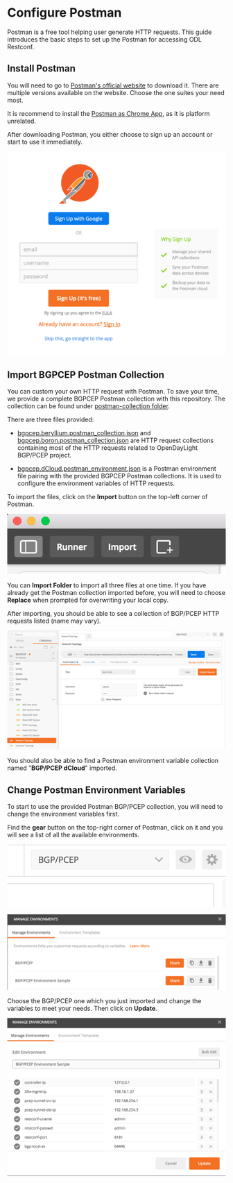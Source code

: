 # Configure Postman
Postman is a free tool helping user generate HTTP requests. This guide introduces the basic steps to set up the Postman for accessing ODL Restconf.

## Install Postman
You will need to go to [Postman's official website](https://www.getpostman.com) to download it.  There are multiple versions available on the website.  Choose the one suites your need most.

It is recommend to install the [Postman as Chrome App](https://chrome.google.com/webstore/detail/postman-rest-client/fhbjgbiflinjbdggehcddcbncdddomop), as it is platform unrelated.

After downloading Postman, you either choose to sign up an account or start to use it immediately.

![Sign up screen](./images/postman/signup.png)

## Import BGPCEP Postman Collection
You can custom your own HTTP request with Postman.  To save your time, we provide a complete BGPCEP Postman collection with this repository.  The collection can be found under [postman-collection folder](../../postman-collection).

There are three files provided:

 * [bgpcep.beryllium.postman_collection.json](../../postman-collection/bgpcep.beryllium.postman_collection.json) and [bgpcep.boron.postman_collection.json](../../postman-collection/bgpcep.boron.postman_collection.json) are HTTP request collections containing most of the HTTP requests related to OpenDayLight BGP/PCEP project.
 
 * [bgpcep.dCloud.postman_environment.json](../../postman-collection/bgpcep.dCloud.postman_environment.json) is a Postman environment file pairing with the provided BGPCEP Postman collections.  It is used to configure the environment variables of HTTP requests.

To import the files, click on the **Import** button on the top-left corner of Postman.

![Import button](./images/postman/import.png) 

You can **Import Folder** to import all three files at one time.  If you have already get the Postman collection imported before, you will need to choose **Replace** when prompted for overwriting your local copy.

After importing, you should be able to see a collection of BGP/PCEP HTTP requests listed (name may vary).

![After Import](./images/postman/after-import.png)

You should also be able to find a Postman environment variable collection named "**BGP/PCEP dCloud**" imported.

## Change Postman Environment Variables
To start to use the provided Postman BGP/PCEP collection, you will need to change the environment variables first.

Find the **gear** button on the top-right corner of Postman, click on it and you will see a list of all the available environments.

![Gear button](./images/postman/env-gear.png)

![Environment List](./images/postman/env-list.png)

Choose the BGP/PCEP one which you just imported and change the variables to meet your needs.  Then click on **Update**.

![Gear button](./images/postman/env-var.png)


